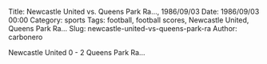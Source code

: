 Title: Newcastle United vs. Queens Park Ra…, 1986/09/03
Date: 1986/09/03 00:00
Category: sports
Tags: football, football scores, Newcastle United, Queens Park Ra…
Slug: newcastle-united-vs-queens-park-ra
Author: carbonero


Newcastle United 0 - 2 Queens Park Ra…
